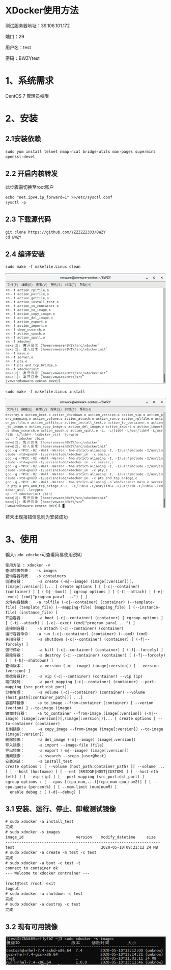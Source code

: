 XDocker使用方法
===================

测试服务器地址：39.106.101.172

端口：29

用户名：test

密码：BWZYtest

# 1、系统需求
CentOS 7 管理员权限

# 2、安装

## 2.1安装依赖

    sudo yum install telnet nmap-ncat bridge-utils man-pages supermin5 openssl-devel	

## 2.2 开启内核转发
此步骤需切换至root账户

    echo "net.ipv4.ip_forward=1" >>/etc/sysctl.conf
    sysctl -p
 	
## 2.3 下载源代码

	git clone https://github.com/YZZZZZ2333/BWZY
	cd BWZY

## 2.4 编译安装

    sudo make -f makefile.Linux clean

![images/clean.png](images/clean.png)

    sudo make -f makefile.Linux install

![images/install.png](images/install.png)

若未出现报错信息则为安装成功

# 3、使用

输入```sudo xdocker```可查看简易使用说明

```
使用方法 : xdocker -v
查询镜像列表：  -s images
查询容器列表：  -s containers
创建容器：      -a create (-m|--image) (image[:version])[,(image[:version])]... [ create options ] [ (-c|--container) (container) ] [ (-b|--boot) [ cgroup options ] [ (-t|--attach) | (-e|--exec) (cmd|"program para1 ...") ] ]
文件内容替换：  -a rplfile (-c|--container) (container) (--template-file) (template_file) (--mapping-file) (mapping_file) [ (--instance-file) (instance_file) ]
开启容器：      -a boot (-c|--container) (container) [ cgroup options ] [ (-t|--attach) | (-e|--exec) (cmd|"program para1 ...") ]
连接到容器：    -a attach (-c|--container) (container)
运行容器命令：  -a run (-c|--container) (container) (--cmd) (cmd)
关闭容器：      -a shutdown (-c|--container) (container) [ (-f|--forcely) ]
强行停止：      -a kill (-c|--container) (container) [ (-f|--forcely) ]
删除容器：      -a destroy (-c|--container) (container) [ (-f|--forcely) ] [ (-h|--shutdown) ]
查询版本：      -a version (-m|--image) (image[:version]) [ --version (version) ]
修改容器IP：    -a vip (-c|--container) (container) --vip (ip)
端口映射：      -a port_mapping (-c|--container) (container) --port-mapping (src_port:dst_port)
分卷管理：      -a volume (-c|--container) (container) --volume (host_path[:container_path])[ ...]
容器转镜像：    -a to_image --from-container (container) [ --verion (verion) ] --to-image (image)
镜像转容器：    -a to_container --from-image (image[:version]) (-m|--image) (image[:version])[,(image[:version])]... [ create options ] --to-container (container)
复制镜像：      -a copy_image --from-image (image[:version]) --to-image (image[:version])
删除镜像：      -a del_image (-m|--image) (image[:version])
导入镜像：      -a import --image-file (file)
导出镜像：      -a export (-m|--image) (image[:version])
搜索镜像：      -s ssearch --srepo (user@host)
安装测试：      -a install_test
create options : [ --volume (host_path:container_path) ][ --volume ... ] [ --host (hostname) ] [ --net (BRIDGE|HOST|CUSTOM) ] [ --host-eth (eth) ] [ --vip (ip) ] [ --port-mapping (src_port:dst_port) ]
cgroup options : [ --cpus [(cpu_num,...)|(cpu_num-cpu_num2)] ] [ --cpu-quota (percent%) ] [ --mem-limit (num|numM) ]
  enable debug : [ (-d|--debug) ]
```

## 3.1 安装、运行、停止、卸载测试镜像

```
# sudo xdocker -a install_test
完成
# sudo xdocker -s images
image_id                       version    modify_datetime     size      
--------------------------------------------------------------------
test                           _          2020-05-10T09:21:12 24 MB
# sudo xdocker -a create -m test -c test
完成
# sudo xdocker -a boot -c test -t   
connect to container ok
--- Welcome to xdocker contrainer ---

[root@test /root] exit
logout
# sudo xdocker -a shutdown -c test
完成
# sudo xdocker -a destroy -c test
完成
```
## 3.2 现有可用镜像

![images/image.png](images/image.png)
